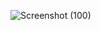 ![Screenshot (100)](https://github.com/Ganeshkumarg024/JobPortal/assets/126844190/decc40cf-bc47-4e7d-99a2-a5f3a48de911)
